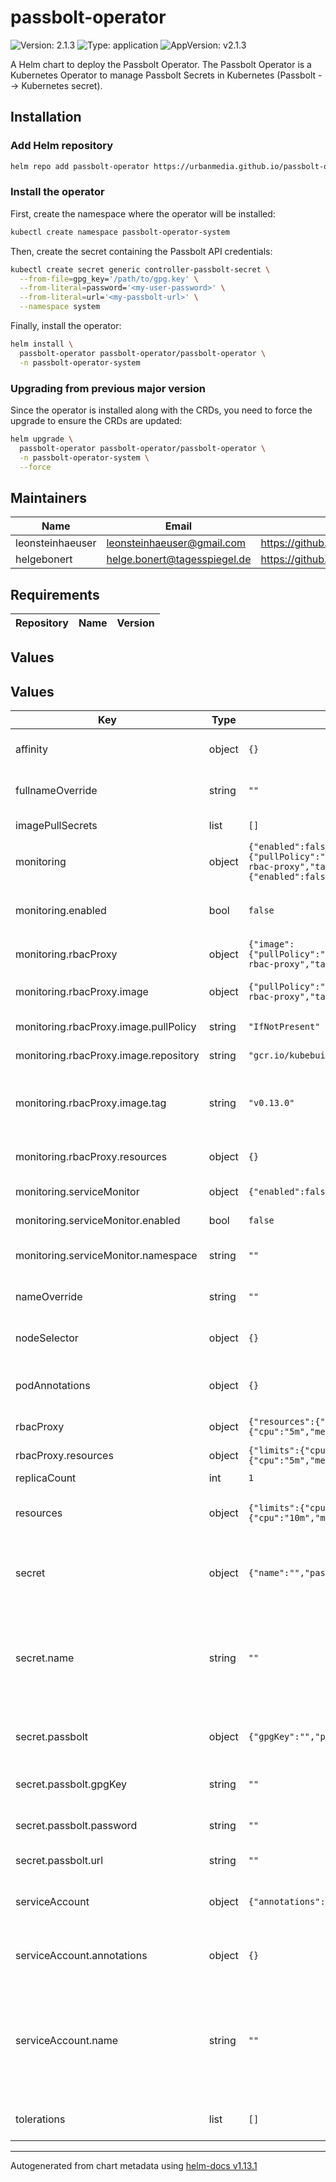 # passbolt-operator

![Version: 2.1.3](https://img.shields.io/badge/Version-2.1.3-informational?style=flat-square) ![Type: application](https://img.shields.io/badge/Type-application-informational?style=flat-square) ![AppVersion: v2.1.3](https://img.shields.io/badge/AppVersion-v2.1.3-informational?style=flat-square)

A Helm chart to deploy the Passbolt Operator. The Passbolt Operator is a Kubernetes Operator to manage Passbolt Secrets in Kubernetes (Passbolt --> Kubernetes secret).

## Installation

### Add Helm repository

```bash
helm repo add passbolt-operator https://urbanmedia.github.io/passbolt-operator-helm
```

### Install the operator

First, create the namespace where the operator will be installed:

```bash
kubectl create namespace passbolt-operator-system
```

Then, create the secret containing the Passbolt API credentials:

```bash
kubectl create secret generic controller-passbolt-secret \
  --from-file=gpg_key='/path/to/gpg.key' \
  --from-literal=password='<my-user-password>' \
  --from-literal=url='<my-passbolt-url>' \
  --namespace system
```

Finally, install the operator:

```bash
helm install \
  passbolt-operator passbolt-operator/passbolt-operator \
  -n passbolt-operator-system
```

### Upgrading from previous major version

Since the operator is installed along with the CRDs, you need to force the upgrade to ensure the CRDs are updated:

```bash
helm upgrade \
  passbolt-operator passbolt-operator/passbolt-operator \
  -n passbolt-operator-system \
  --force
```

## Maintainers

| Name | Email | Url |
| ---- | ------ | --- |
| leonsteinhaeuser | <leonsteinhaeuser@gmail.com> | <https://github.com/leonsteinhaeuser> |
| helgebonert | <helge.bonert@tagesspiegel.de> | <https://github.com/helgebonert> |

## Requirements

| Repository | Name | Version |
|------------|------|---------|

## Values

## Values

| Key | Type | Default | Description |
|-----|------|---------|-------------|
| affinity | object | `{}` | Affinity to use for the deployment |
| fullnameOverride | string | `""` | Full name to use for the deployment |
| imagePullSecrets | list | `[]` | Image pull secrets |
| monitoring | object | `{"enabled":false,"rbacProxy":{"image":{"pullPolicy":"IfNotPresent","repository":"gcr.io/kubebuilder/kube-rbac-proxy","tag":"v0.13.0"},"resources":{}},"serviceMonitor":{"enabled":false,"namespace":""}}` | Monitoring configuration |
| monitoring.enabled | bool | `false` | Enable Prometheus Operator Monitoring |
| monitoring.rbacProxy | object | `{"image":{"pullPolicy":"IfNotPresent","repository":"gcr.io/kubebuilder/kube-rbac-proxy","tag":"v0.13.0"},"resources":{}}` | RBAC Proxy configuration |
| monitoring.rbacProxy.image | object | `{"pullPolicy":"IfNotPresent","repository":"gcr.io/kubebuilder/kube-rbac-proxy","tag":"v0.13.0"}` | Image to use for the RBAC Proxy |
| monitoring.rbacProxy.image.pullPolicy | string | `"IfNotPresent"` | Image pull policy |
| monitoring.rbacProxy.image.repository | string | `"gcr.io/kubebuilder/kube-rbac-proxy"` | Image repository |
| monitoring.rbacProxy.image.tag | string | `"v0.13.0"` | Tag overrides the image tag whose default is the chart appVersion. |
| monitoring.rbacProxy.resources | object | `{}` | RBAC Proxy resource configuration |
| monitoring.serviceMonitor | object | `{"enabled":false,"namespace":""}` | ServiceMonitor configuration |
| monitoring.serviceMonitor.enabled | bool | `false` | Enable ServiceMonitor |
| monitoring.serviceMonitor.namespace | string | `""` | Service Monitor namespace |
| nameOverride | string | `""` | Name to use for the deployment |
| nodeSelector | object | `{}` | Node selector to use for the deployment |
| podAnnotations | object | `{}` | Pod annotations to add to the deployment |
| rbacProxy | object | `{"resources":{"limits":{"cpu":"500m","memory":"128Mi"},"requests":{"cpu":"5m","memory":"64Mi"}}}` | rbac proxy configuration |
| rbacProxy.resources | object | `{"limits":{"cpu":"500m","memory":"128Mi"},"requests":{"cpu":"5m","memory":"64Mi"}}` | resource configuration |
| replicaCount | int | `1` | Replicas count |
| resources | object | `{"limits":{"cpu":"500m","memory":"128Mi"},"requests":{"cpu":"10m","memory":"64Mi"}}` | Controller container resource configuration |
| secret | object | `{"name":"","passbolt":{"gpgKey":"","password":"","url":""}}` | Secret configuration to authenticate with the Passbolt API |
| secret.name | string | `""` | Name of the secret to use If not set, we expect the user to pass in the credentials via the values file |
| secret.passbolt | object | `{"gpgKey":"","password":"","url":""}` | The passbolt API authentication configuration |
| secret.passbolt.gpgKey | string | `""` | The passbolt API User GPG key |
| secret.passbolt.password | string | `""` | The passbolt API User passphrase |
| secret.passbolt.url | string | `""` | The passbolt API URL |
| serviceAccount | object | `{"annotations":{},"name":""}` | Service account to use for the deployment |
| serviceAccount.annotations | object | `{}` | Annotations to add to the service account |
| serviceAccount.name | string | `""` | The name of the service account to use. If not set, a name is generated using the fullname template |
| tolerations | list | `[]` | Tolerations to use for the deployment |

----------------------------------------------
Autogenerated from chart metadata using [helm-docs v1.13.1](https://github.com/norwoodj/helm-docs/releases/v1.13.1)
